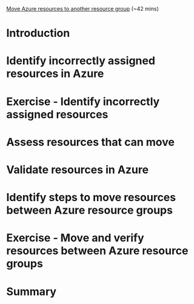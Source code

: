 [Move Azure resources to another resource group](https://docs.microsoft.com/en-us/learn/modules/move-azure-resources-another-resource-group/) (~42 mins)

# Introduction

# Identify incorrectly assigned resources in Azure

# Exercise - Identify incorrectly assigned resources

# Assess resources that can move

# Validate resources in Azure

# Identify steps to move resources between Azure resource groups

# Exercise - Move and verify resources between Azure resource groups

# Summary
